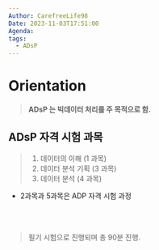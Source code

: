 ```yaml
---
Author: CarefreeLife98
Date: 2023-11-03T17:51:00
Agenda: 
tags:
  - ADsP
---
```

# Orientation
> **ADsP 는 빅데이터 처리를 주 목적으로 함.**
## ADsP 자격 시험 과목
> 1. 데이터의 이해 (1 과목)
> 2. 데이터 분석 기획 (3 과목)
> 3. 데이터 분석 (4 과목)
- 2과목과 5과목은 ADP 자격 시험 과정

<br><br>
> 필기 시험으로 진행되며 총 90분 진행.<br>
> 